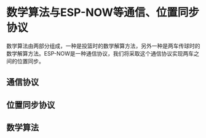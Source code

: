 # 数学算法与ESP-NOW等通信、位置同步协议
数学算法由两部分组成，一种是投篮时的数学解算方法，另外一种是两车传球时的数学解算方法。ESP-NOW是一种通信协议，我们将采取这个通信协议实现两车之间的位置同步。
## 通信协议

## 位置同步协议

## 数学算法